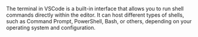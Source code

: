 The terminal in VSCode is a built-in interface that allows you to run shell commands directly within the editor. It can host different types of shells, such as Command Prompt, PowerShell, Bash, or others, depending on your operating system and configuration.
